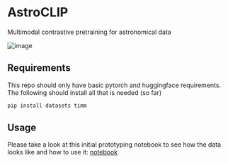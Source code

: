 # AstroCLIP
Multimodal contrastive pretraining for astronomical data

![image](https://github.com/FoundationModelsForScience/AstroCLIP/assets/861591/306ca96f-009b-4983-9b1e-4d4880822ee0)


## Requirements

This repo should only have basic pytorch and huggingface requirements. The following should install all that is needed (so far)

```bash
pip install datasets timm
```

## Usage

Please take a look at this initial prototyping notebook to see how the data looks like and how to use it: [notebook](notebooks/dev/ConvolutionalPrototyping.ipynb)

